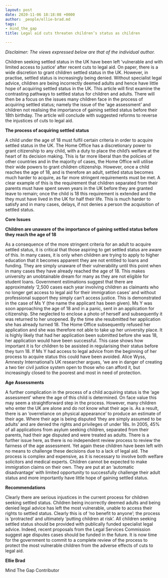 ```yaml
---
layout: post
date: 2020-11-06 18:18:08 +0000
author: _people/ellie-brad.md
tags:
- mind_the_gap
title: Legal aid cuts threaten children’s status as children

---
```

_Disclaimer: The views expressed below are that of the individual author._ 

Children seeking settled status in the UK have been left ‘vulnerable and with limited access to justice’ after recent cuts to legal aid. On paper, there is a wide discretion to grant children settled status in the UK. However, in practise, settled status is increasingly being denied. Without specialist legal advice, children are being incorrectly deemed adults and hence have little hope of acquiring settled status in the UK. This article will first examine the contrasting pathways to settled status for children and adults. There will then be a focus on the issues many children face in the process of acquiring settled status; namely the issue of the ‘age assessment’ and children not realising the importance of gaining settled status before their 18th birthday. The article will conclude with suggested reforms to reverse the injustices of cuts to legal aid.

**The process of acquiring settled status**

A child under the age of 18 must fulfil certain criteria in order to acquire settled status in the UK. The Home Office has a discretionary power to grant citizenship to any child, with a duty to place the child’s welfare at the heart of its decision making. This is far more liberal than the policies of other countries and in the majority of cases, the Home Office will utilise their wide powers to grant children citizenship. However, once a child reaches the age of 18, and is therefore an adult, settled status becomes much harder to acquire, as far more stringent requirements must be met. A clear example of this is the requirement that children separated from their parents must have spent seven years in the UK before they are granted leave to remain; once the child is 18 this requirement is extended and the they must have lived in the UK for half their life. This is much harder to satisfy and in many cases, delays, if not denies a person the acquisition of settled status.

**Core Issues**

**Children are unaware of the importance of gaining settled status before they reach the age of 18**

As a consequence of the more stringent criteria for an adult to acquire settled status, it is critical that those aspiring to get settled status are aware of this. In many cases, it is only when children are trying to apply to higher education that it becomes apparent they are not entitled to loans and funding. They are simply unaware of their vulnerability until this point when in many cases they have already reached the age of 18. This makes university an unobtainable dream for many as they are not eligible for student loans. Government estimations suggest that there are approximately ‘2,500 cases each year involving children as claimants who no longer get access to legal aid for their immigration cases’ and without professional support they simply can’t access justice. This is demonstrated in the case of Ms Y (the name the applicant has been given). Ms Y was soon approaching the age of 18 and in a panic, sent in an application for citizenship. She neglected to enclose a photo of herself and subsequently it was returned to her unopened. By the time she resubmitted her application she has already turned 18. The Home Office subsequently refused her application and she was therefore not able to take up her university place. It is highly likely that had her application been submitted before she was 18, her application would have been successful. This case shows how important it is for children to be assisted in regularising their status before they turn 18. If Ms Y had access to legal advice from the beginning of her process to acquire status this could have been avoided. Alice Wyss, Amnesty International’s UK researcher argues, ‘we are in danger of creating a two tier civil justice system open to those who can afford it, but increasingly closed to the poorest and most in need of protection.

**Age Assessments**

A further complication in the process of a child acquiring status is the ‘age assessment’ where the age of this child is determined. On face value this may seem a straightforward step in the process. However, many children who enter the UK are alone and do not know what their age is. As a result, there is an ‘overreliance on physical appearance’ to produce an estimate of their age. Where their age is being disputed ‘they are simply assumed to be adults’ and are denied the rights and privileges of under 18s. In 2005, 45% of all applications from asylum seeking children, separated from their parents, had their age disputed and were treated as adults. There is a further issue here, as there is no independent review process to review the fairness of the age assessment. Yet again these children have been left with no means to challenge these decisions due to a lack of legal aid. The process is complex and expensive, as it is necessary to involve both welfare solicitors and medical experts. Children cannot be expected to make immigration claims on their own. They are put at an ‘automatic disadvantage’ with limited opportunity to successfully challenge their adult status and more importantly have little hope of gaining settled status.

**Recommendations**

Clearly there are serious injustices in the current process for children seeking settled status. Children being incorrectly deemed adults and being denied legal advice has left the most vulnerable, unable to access their rights to settled status. Clearly this is of ‘no benefit to anyone’; the process is ‘protracted’ and ultimately ‘putting children at risk’. All children seeking settled status should be provided with publically funded specialist legal advice. Indeed, recent proposals from the Legal Services Commission suggest age disputes cases should be funded in the future. It is now time for the government to commit to a complete review of the process to protect the most vulnerable children from the adverse effects of cuts to legal aid.

**Ellie Brad**

Mind The Gap Contributor 